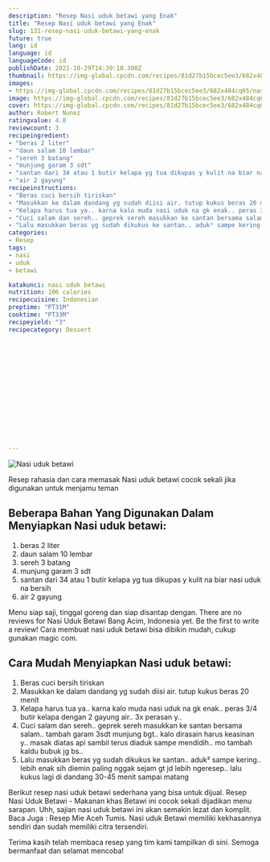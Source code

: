 ```yaml
---
description: "Resep Nasi uduk betawi yang Enak"
title: "Resep Nasi uduk betawi yang Enak"
slug: 131-resep-nasi-uduk-betawi-yang-enak
future: true
lang: id
language: id
languageCode: id
publishDate: 2021-10-29T14:39:10.300Z 
thumbnail: https://img-global.cpcdn.com/recipes/81d27b15bcec5ee3/682x484cq65/nasi-uduk-betawi-foto-resep-utama.webp
images:
- https://img-global.cpcdn.com/recipes/81d27b15bcec5ee3/682x484cq65/nasi-uduk-betawi-foto-resep-utama.webp
image: https://img-global.cpcdn.com/recipes/81d27b15bcec5ee3/682x484cq65/nasi-uduk-betawi-foto-resep-utama.webp
cover: https://img-global.cpcdn.com/recipes/81d27b15bcec5ee3/682x484cq65/nasi-uduk-betawi-foto-resep-utama.webp
author: Robert Nunez
ratingvalue: 4.8
reviewcount: 3
recipeingredient:
- "beras 2 liter"
- "daun salam 10 lembar"
- "sereh 3 batang"
- "munjung garam 3 sdt"
- "santan dari 34 atau 1 butir kelapa yg tua dikupas y kulit na biar nasi uduk na bersih "
- "air 2 gayung"
recipeinstructions:
- "Beras cuci bersih tiriskan"
- "Masukkan ke dalam dandang yg sudah diisi air. tutup kukus beras 20 menit"
- "Kelapa harus tua ya.. karna kalo muda nasi uduk na gk enak.. peras 3/4 butir kelapa dengan 2 gayung air.. 3x perasan y.."
- "Cuci salam dan sereh.. geprek sereh masukkan ke santan bersama salam.. tambah garam 3sdt munjung bgt.. kalo dirasain harus keasinan y.. masak diatas api sambil terus diaduk sampe mendidih.. mo tambah kaldu bubuk jg bs.."
- "Lalu masukkan beras yg sudah dikukus ke santan.. aduk² sampe kering.. lebih enak sih diemin paling nggak sejam gt jd lebih ngeresep.. lalu kukus lagi di dandang 30-45 menit sampai matang"
categories:
- Resep
tags:
- nasi
- uduk
- betawi

katakunci: nasi uduk betawi 
nutrition: 106 calories
recipecuisine: Indonesian
preptime: "PT31M"
cooktime: "PT33M"
recipeyield: "3"
recipecategory: Dessert


     
    
    
    
    
    
    
    
    
    
    
      
    
---
```



![Nasi uduk betawi](https://img-global.cpcdn.com/recipes/81d27b15bcec5ee3/682x484cq65/nasi-uduk-betawi-foto-resep-utama.webp)

Resep rahasia dan cara memasak  Nasi uduk betawi cocok sekali jika digunakan untuk menjamu teman

<!--inarticleads1-->

## Beberapa Bahan Yang Digunakan Dalam Menyiapkan Nasi uduk betawi:

1. beras 2 liter
1. daun salam 10 lembar
1. sereh 3 batang
1. munjung garam 3 sdt
1. santan dari 34 atau 1 butir kelapa yg tua dikupas y kulit na biar nasi uduk na bersih 
1. air 2 gayung

Menu siap saji, tinggal goreng dan siap disantap dengan. There are no reviews for Nasi Uduk Betawi Bang Acim, Indonesia yet. Be the first to write a review! Cara membuat nasi uduk betawi bisa dibikin mudah, cukup gunakan magic com. 

<!--inarticleads2-->

## Cara Mudah Menyiapkan Nasi uduk betawi:

1. Beras cuci bersih tiriskan
1. Masukkan ke dalam dandang yg sudah diisi air. tutup kukus beras 20 menit
1. Kelapa harus tua ya.. karna kalo muda nasi uduk na gk enak.. peras 3/4 butir kelapa dengan 2 gayung air.. 3x perasan y..
1. Cuci salam dan sereh.. geprek sereh masukkan ke santan bersama salam.. tambah garam 3sdt munjung bgt.. kalo dirasain harus keasinan y.. masak diatas api sambil terus diaduk sampe mendidih.. mo tambah kaldu bubuk jg bs..
1. Lalu masukkan beras yg sudah dikukus ke santan.. aduk² sampe kering.. lebih enak sih diemin paling nggak sejam gt jd lebih ngeresep.. lalu kukus lagi di dandang 30-45 menit sampai matang


Berikut resep nasi uduk betawi sederhana yang bisa untuk dijual. Resep Nasi Uduk Betawi - Makanan khas Betawi ini cocok sekali dijadikan menu sarapan. Uhh, sajian nasi uduk betawi ini akan semakin lezat dan komplit. Baca Juga : Resep Mie Aceh Tumis. Nasi uduk Betawi memiliki kekhasannya sendiri dan sudah memiliki citra tersendiri. 

Terima kasih telah membaca resep yang tim kami tampilkan di sini. Semoga bermanfaat dan selamat mencoba!
